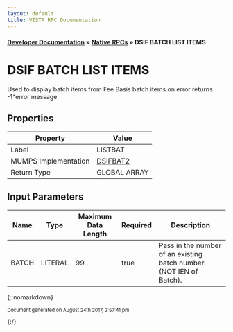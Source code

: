 ```yaml
---
layout: default
title: VISTA RPC Documentation
---
```


#### [Developer Documentation](../index) &#187; [Native RPCs](TableOfContents) &#187; DSIF BATCH LIST ITEMS<br/>
# DSIF BATCH LIST ITEMS

Used to display batch items from Fee Basis batch items.on error returns -1^error message

## Properties

Property | Value
--- | ---
Label | LISTBAT
MUMPS Implementation | [DSIFBAT2](http://code.osehra.org/dox/Routine_DSIFBAT2_source.html)
Return Type | GLOBAL ARRAY


## Input Parameters

Name | Type | Maximum Data Length | Required | Description
--- | --- | --- | --- | ---
BATCH | LITERAL | 99 | true | Pass in the number of an existing batch number (NOT IEN of Batch).



{::nomarkdown} <br/><p style="font-size: 11px">Document generated on August 24th 2017, 2:57:41 pm</p>{:/}